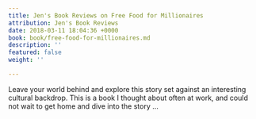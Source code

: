 ```yaml
---
title: Jen's Book Reviews on Free Food for Millionaires
attribution: Jen's Book Reviews
date: 2018-03-11 18:04:36 +0000
book: book/free-food-for-millionaires.md
description: ''
featured: false
weight: ''

---
```

Leave your world behind and explore this story set against an interesting cultural backdrop. This is a book I thought about often at work, and could not wait to get home and dive into the story …